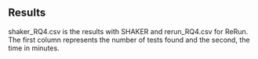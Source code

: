 ## Results
shaker_RQ4.csv is the results with SHAKER and rerun_RQ4.csv for ReRun.
The first column represents the number of tests found and the second, the time in minutes. 